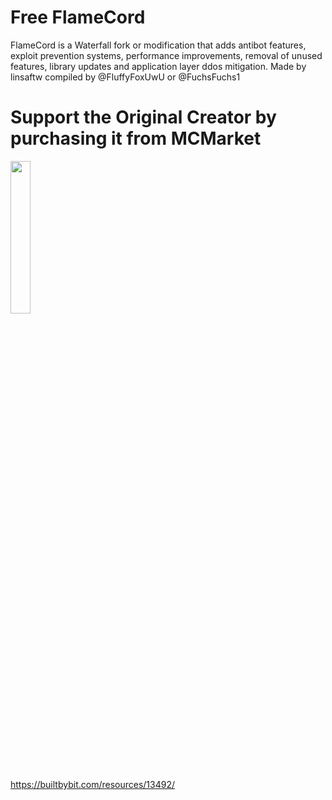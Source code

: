 # Free FlameCord

FlameCord is a Waterfall fork or modification that adds antibot features, exploit prevention systems, performance improvements, removal of unused features, library updates and application layer ddos mitigation. Made by linsaftw compiled by @FluffyFoxUwU or @FuchsFuchs1

# Support the Original Creator by purchasing it from MCMarket

<a href="https://builtbybit.com/resources/13492/"><img src="https://builtbybit.com/attachments/mcm-bbb-light-png.524806/" width=25% height=25%><img/><a/>

https://builtbybit.com/resources/13492/
